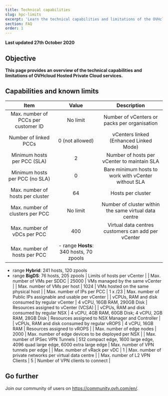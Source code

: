 ```yaml
---
title: Technical capabilities
slug: hpc-limits
excerpt: 'Learn the technical capabilities and limitations of the OVHcloud Hosted Private Cloud'
section: FAQ
order: 1
---
```


**Last updated 27th October 2020**

## Objective

**This page provides an overview of the technical capabilities and limitations of OVHcloud Hosted Private Cloud services.**

## Capabilities and known limits


| Item | Value | Description |
|:-----:|:-----:|:----------:|
| Max. number of PCCs per customer ID |   No limit | Number of vCenters or packs per organisation |
| Number of linked PCCs |  0 (not allowed) | vCenters linked (Enhanced Linked Mode) |
| Minimum hosts per PCC (SLA) |  2 | Number of hosts per vCenter to maintain SLA |
| Minimum hosts per PCC (no SLA) |  0 | Bare minimum hosts to work with vCenter without SLA |
| Max. number of hosts per cluster |  64 | Hosts per cluster |
| Max. number of clusters per PCC |  No limit | Number of cluster within the same virtual data centre |
| Max. number of vDCs per PCC |  400 | Virtual data centres customers can add per vCenter |
| Max. number of hosts per PCC |  - range **Hosts**: 340 hosts, 70 zpools
- range **Hybrid**: 241 hosts, 120 zpools 
- range **BigDS**: 76 hosts, 205 zpools | Limits of hosts per vCenter |
| Max. number of VMs per SDDC |  25000 | VMs managed by the same vCenter |
| Max. number of VMs per host |  1024 | VMs hosted on the same physical host |
| Max. number of IPs per PCC |  1 x  /23 | Max. number of Public IPs assignable and usable per vCenter  |
| vCPUs, RAM and disk consumed by regular vCenter |  4 vCPU, 16GB RAM, 290GB Disk | Resources assigned to vCenter (VCSA) |
| vCPUs, RAM and disk consumed by regular NSX |  4 vCPU, 4GB RAM, 60GB Disk; 4 vCPU, 2GB RAM, 28GB Disk | Resources assigned to NSX Manager and Controller |
| vCPUs, RAM and disk consumed by regular vROPS |  4 vCPU, 16GB RAM | Resources assigned to vROPS |
| Max. number of edge nodes |  2000 | Max. number of edge devices to be deployed per NSX |
| Max. number of IPSec VPN Tunnels |  512 compact edge, 1600 large edge, 4096 quad large edge, 6000 extra large edge | Max. number of VPN tunnels per edge |
| Max. number of vRack per vDC |  1 | Max. number of private networks per virtual data centre |
| Max. number of L2 VPN Clients |  5 | Number of VPN clients to connect |



## Go further

Join our community of users on <https://community.ovh.com/en/>.
